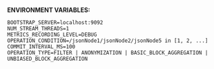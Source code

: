 **ENVIRONMENT VARIABLES:**

    BOOTSTRAP_SERVER=localhost:9092
    NUM_STREAM_THREADS=1
    METRICS_RECORDING_LEVEL=DEBUG
    OPERATION_CONDITION=/jsonNode1/jsonNode2/jsonNode5 in [1, 2, ...]
    COMMIT_INTERVAL_MS=100
    OPERATION_TYPE=FILTER | ANONYMIZATION | BASIC_BLOCK_AGGREGATION | UNBIASED_BLOCK_AGGREGATION